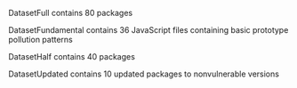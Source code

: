 DatasetFull contains 80 packages

DatasetFundamental contains 36 JavaScript files containing basic prototype pollution patterns

DatasetHalf contains 40 packages

DatasetUpdated contains 10 updated packages to nonvulnerable versions